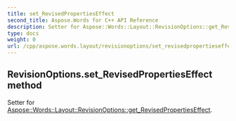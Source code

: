 ```yaml
---
title: set_RevisedPropertiesEffect
second_title: Aspose.Words for C++ API Reference
description: Setter for Aspose::Words::Layout::RevisionOptions::get_RevisedPropertiesEffect. 
type: docs
weight: 0
url: /cpp/aspose.words.layout/revisionoptions/set_revisedpropertieseffect/
---
```

## RevisionOptions.set_RevisedPropertiesEffect method


Setter for [Aspose::Words::Layout::RevisionOptions::get_RevisedPropertiesEffect](./get_revisedpropertieseffect/).


